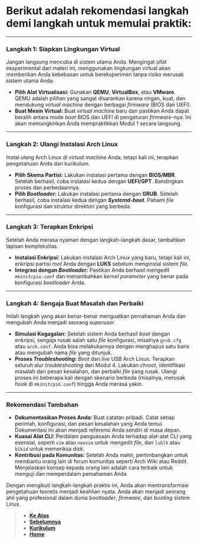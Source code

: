 # Berikut adalah rekomendasi langkah demi langkah untuk memulai praktik:

---

### **Langkah 1: Siapkan Lingkungan Virtual**

Jangan langsung mencoba di sistem utama Anda. Mengingat sifat eksperimental dari materi ini, menggunakan lingkungan virtual akan memberikan Anda kebebasan untuk bereksperimen tanpa risiko merusak sistem utama Anda.

* **Pilih Alat Virtualisasi:** Gunakan **QEMU**, **VirtualBox**, atau **VMware**. QEMU adalah pilihan yang sangat disarankan karena ringan, kuat, dan mendukung _virtual machine_ dengan berbagai _firmware_ (BIOS dan UEFI).
* **Buat Mesin Virtual:** Buat _virtual machine_ baru dan pastikan Anda dapat beralih antara mode _boot_ BIOS dan UEFI di pengaturan _firmware_-nya. Ini akan memungkinkan Anda mempraktikkan Modul 1 secara langsung.

---

### **Langkah 2: Ulangi Instalasi Arch Linux**

Instal ulang Arch Linux di _virtual machine_ Anda, tetapi kali ini, terapkan pengetahuan Anda dari kurikulum.

* **Pilih Skema Partisi:** Lakukan instalasi pertama dengan **BIOS/MBR**. Setelah berhasil, coba instalasi kedua dengan **UEFI/GPT**. Bandingkan proses dan perbedaannya.
* **Pilih _Bootloader_:** Lakukan instalasi pertama dengan **GRUB**. Setelah berhasil, coba instalasi kedua dengan **_Systemd-boot_**. Pahami _file_ konfigurasi dan struktur direktori yang berbeda.

---

### **Langkah 3: Terapkan Enkripsi**

Setelah Anda merasa nyaman dengan langkah-langkah dasar, tambahkan lapisan kompleksitas.

* **Instalasi Enkripsi:** Lakukan instalasi Arch Linux yang baru, tetapi kali ini, enkripsi partisi _root_ Anda dengan **LUKS** sebelum menginstal sistem _file_.
* **Integrasi dengan _Bootloader_:** Pastikan Anda berhasil mengedit `mkinitcpio.conf` dan menambahkan _kernel parameter_ yang benar pada konfigurasi _bootloader_ Anda.

---

### **Langkah 4: Sengaja Buat Masalah dan Perbaiki**

Inilah langkah yang akan benar-benar menguatkan pemahaman Anda dan mengubah Anda menjadi seorang _superuser_.

* **Simulasi Kegagalan:** Setelah sistem Anda berhasil _boot_ dengan enkripsi, sengaja rusak salah satu _file_ konfigurasi, misalnya `grub.cfg` atau `arch.conf`. Anda bisa melakukannya dengan menghapus satu baris atau mengubah nama _file_ yang ditunjuk.
* **Proses _Troubleshooting_:** _Boot_ dari _live_ USB Arch Linux. Terapkan seluruh alur _troubleshooting_ dari Modul 4. Lakukan _chroot_, identifikasi masalah dari pesan kesalahan, dan perbaiki _file_ yang rusak. Ulangi proses ini beberapa kali dengan skenario berbeda (misalnya, merusak _hook_ di `mkinitcpio.conf`) hingga Anda merasa yakin.

---

### **Rekomendasi Tambahan**

* **Dokumentasikan Proses Anda:** Buat catatan pribadi. Catat setiap perintah, konfigurasi, dan pesan kesalahan yang Anda temui. Dokumentasi ini akan menjadi referensi Anda sendiri di masa depan.
* **Kuasai Alat CLI:** Perdalam penguasaan Anda terhadap alat-alat CLI yang esensial, seperti `vim` atau `neovim` untuk mengedit _file_, dan `lsblk` atau `blkid` untuk memeriksa _disk_.
* **Kontribusi pada Komunitas:** Setelah Anda mahir, pertimbangkan untuk membantu orang lain di forum komunitas seperti Arch Wiki atau Reddit. Menjelaskan konsep kepada orang lain adalah cara terbaik untuk menguji dan memperdalam pemahaman Anda.

Dengan mengikuti langkah-langkah praktis ini, Anda akan mentransformasi pengetahuan teoretis menjadi keahlian nyata. Anda akan menjadi seorang ahli yang profesional dalam dunia _bootloader_, _firmware_, dan _booting_ sistem Linux.

> - **[Ke Atas](#)**
> - **[Sebelumnya][sebelumnya]**
> - **[Kurikulum][kurikulum]**
> - **[Home][domain]**

[domain]: ../../../../../../README.md
[kurikulum]: ../../../../README.md
[sebelumnya]: ../bagian-4/README.md

<!----------------------------------------------------->

[0]: ../README.md
[1]: ../
[2]: ../
[3]: ../
[4]: ../
[5]: ../
[6]: ../
[7]: ../
[8]: ../
[9]: ../
[10]: ../
[11]: ../
[12]: ../
[13]: ../
[14]: ../
[15]: ../
[16]: ../
[17]: ../
[18]: ../
